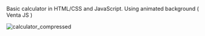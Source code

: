 Basic calculator in HTML/CSS and JavaScript.
Using animated background ( Venta JS )

![calculator_compressed](https://user-images.githubusercontent.com/87043088/179299340-5ee0e68a-f593-43c9-8f39-c928d101f586.gif)
